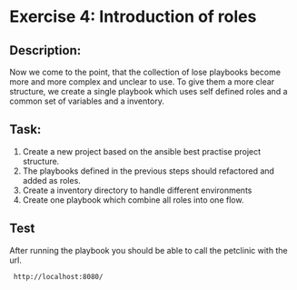 # Exercise 4: Introduction of roles

## Description: 

Now we come to the point, that the collection of lose playbooks become more and more complex and unclear to use.
To give them a more clear structure, we create a single playbook which uses self defined roles and a common set of variables and a inventory.


## Task:

1. Create a new project based on the ansible best practise project structure. 
2. The playbooks defined in the previous steps should refactored and added as roles. 
3. Create a inventory directory to handle different environments
4. Create one playbook which combine all roles into one flow. 

## Test

After running the playbook you should be able to call the petclinic with the url. 

     http://localhost:8080/
     
      
